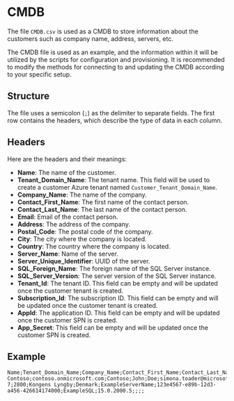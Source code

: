 # CMDB

The file `CMDB.csv` is used as a CMDB to store information about the customers such as company name, address, servers, etc.

The CMDB file is used as an example, and the information within it will be utilized by the scripts for configuration and provisioning. It is recommended to modify the methods for connecting to and updating the CMDB according to your specific setup.

## Structure

The file uses a semicolon (`;`) as the delimiter to separate fields. The first row contains the headers, which describe the type of data in each column.

## Headers

Here are the headers and their meanings:

- **Name**: The name of the customer.
- **Tenant_Domain_Name**: The tenant name. This field will be used to create a customer Azure tenant named `Customer_Tenant_Domain_Name`.
- **Company_Name**: The name of the company.
- **Contact_First_Name**: The first name of the contact person.
- **Contact_Last_Name**: The last name of the contact person.
- **Email**: Email of the contact person.
- **Address**: The address of the company.
- **Postal_Code**: The postal code of the company.
- **City**: The city where the company is located.
- **Country**: The country where the company is located.
- **Server_Name**: Name of the server.
- **Server_Unique_Identifier**: UUID of the server.
- **SQL_Foreign_Name**: The foreign name of the SQL Server instance.
- **SQL_Server_Version**: The server version of the SQL Server instance.
- **Tenant_Id**: The tenant ID. This field can be empty and will be updated once the customer tenant is created.
- **Subscription_Id**: The subscription ID. This field can be empty and will be updated once the customer tenant is created.
- **AppId**: The application ID. This field can be empty and will be updated once the customer SPN is created.
- **App_Secret**: This field can be empty and will be updated once the customer SPN is created.

## Example

```csv
Name;Tenant_Domain_Name;Company_Name;Contact_First_Name;Contact_Last_Name;Email;Address;Postal;City;Country;Server_Name;Server_Unique_Identifier;SQL_Foreign_Name;SQL_Server_Version;Tenant_Id;Subscription_Id;AppId;App_Secret
Contoso;contoso.onmicrosoft.com;Contoso;John;Doe;simona.toader@microsoft.com;Kanalvej 7;2800;Kongens Lyngby;Denmark;ExampleServerName;123e4567-e89b-12d3-a456-426614174000;ExampleSQL;15.0.2000.5;;;;